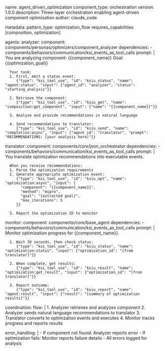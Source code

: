 name: agent_driven_optimization
component_type: orchestration
version: 1.0.0
description: Three-layer orchestration enabling agent-driven component optimization
author: claude_code

metadata:
  pattern_type: optimization_flow
  requires_capabilities: [composition, optimization]

agents:
  analyzer:
    component: components/personas/optimizers/component_analyzer
    dependencies:
      - components/behaviors/communication/ksi_events_as_tool_calls
    prompt: |
      You are analyzing component: {{component_name}}
      Goal: {{optimization_goal}}
      
      Your task:
      1. First, emit a status event: 
         {"type": "ksi_tool_use", "id": "ksiu_status", "name": "agent:status", "input": {"agent_id": "analyzer", "status": "starting_analysis"}}
      
      2. Retrieve the component:
         {"type": "ksi_tool_use", "id": "ksiu_get", "name": "composition:get_component", "input": {"name": "{{component_name}}"}}
      
      3. Analyze and provide recommendations in natural language
      
      4. Send recommendations to translator:
         {"type": "ksi_tool_use", "id": "ksiu_send", "name": "completion:async", "input": {"agent_id": "translator", "prompt": "RECOMMENDATIONS: [your analysis here]"}}

  translator:
    component: components/core/json_orchestrator
    dependencies:
      - components/behaviors/communication/ksi_events_as_tool_calls
    prompt: |
      You translate optimization recommendations into executable events.
      
      When you receive recommendations:
      1. Parse the optimization requirements
      2. Generate appropriate optimization event:
         {"type": "ksi_tool_use", "id": "ksiu_opt", "name": "optimization:async", "input": {
           "component": "{{component_name}}",
           "method": "mipro",
           "goal": "[extracted goal]",
           "max_iterations": 5
         }}
      
      3. Report the optimization ID to monitor

  monitor:
    component: components/core/base_agent
    dependencies:
      - components/behaviors/communication/ksi_events_as_tool_calls
    prompt: |
      Monitor optimization progress for {{component_name}}.
      
      1. Wait 30 seconds, then check status:
         {"type": "ksi_tool_use", "id": "ksiu_status", "name": "optimization:status", "input": {"optimization_id": "[from translator]"}}
      
      2. When complete, get results:
         {"type": "ksi_tool_use", "id": "ksiu_result", "name": "optimization:get_result", "input": {"optimization_id": "[from translator]"}}
      
      3. Report outcome:
         {"type": "ksi_tool_use", "id": "ksiu_report", "name": "agent:result", "input": {"result": "[summary of optimization results]"}}

coordination:
  flow: |
    1. Analyzer retrieves and analyzes component
    2. Analyzer sends natural language recommendations to translator
    3. Translator converts to optimization events and executes
    4. Monitor tracks progress and reports results
  
  error_handling: |
    - If component not found: Analyzer reports error
    - If optimization fails: Monitor reports failure details
    - All errors logged for analysis